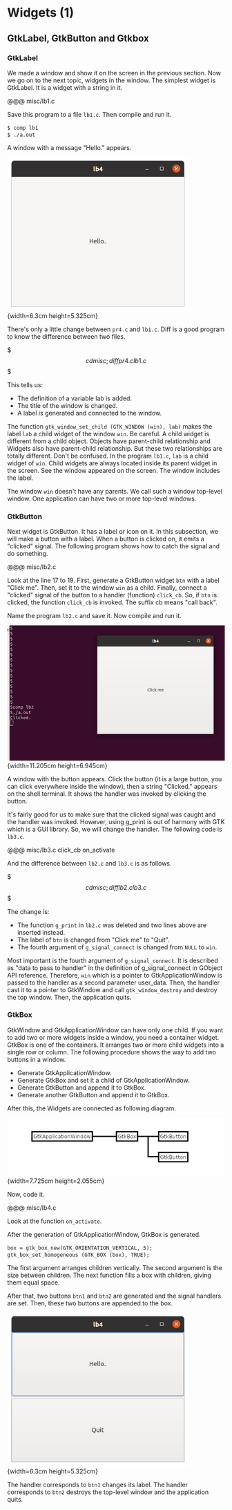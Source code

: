 # Widgets (1)

## GtkLabel, GtkButton and Gtkbox

### GtkLabel

We made a window and show it on the screen in the previous section.
Now we go on to the next topic, widgets in the window.
The simplest widget is GtkLabel.
It is a widget with a string in it.

@@@ misc/lb1.c

Save this program to a file `lb1.c`.
Then compile and run it.

    $ comp lb1
    $ ./a.out

A window with a message "Hello." appears.

![Screenshot of the label](../image/screenshot_lb1.png){width=6.3cm height=5.325cm}

There's only a little change between `pr4.c` and `lb1.c`.
Diff is a good program to know the difference between two files.

$$$
cd misc; diff pr4.c lb1.c
$$$

This tells us:

- The definition of a variable lab is added.
- The title of the window is changed.
- A label is generated and connected to the window.

The function `gtk_window_set_child (GTK_WINDOW (win), lab)` makes the label `lab` a child widget of the window `win`.
Be careful.
A child widget is different from a child object.
Objects have parent-child relationship and Widgets also have parent-child relationship.
But these two relationships are totally different.
Don't be confused.
In the program `lb1.c`, `lab` is a child widget of `win`.
Child widgets are always located inside its parent widget in the screen.
See the window appeared on the screen.
The window includes the label.

The window `win` doesn't have any parents.
We call such a window top-level window.
One application can have two or more top-level windows.

### GtkButton

Next widget is GtkButton.
It has a label or icon on it.
In this subsection, we will make a button with a label.
When a button is clicked on, it emits a "clicked" signal.
The following program shows how to catch the signal and do something.

@@@ misc/lb2.c

Look at the line 17 to 19.
First, generate a GtkButton widget `btn` with a label "Click me".
Then, set it to the window `win` as a child.
Finally, connect a "clicked" signal of the button to a handler (function) `click_cb`.
So, if `btn` is clicked, the function `click_cb` is invoked.
The suffix cb means "call back".

Name the program `lb2.c` and save it. 
Now compile and run it.

![Screenshot of the label](../image/screenshot_lb2.png){width=11.205cm height=6.945cm}
 
A window with the button appears.
Click the button (it is a large button, you can click everywhere inside the window), then a string "Clicked." appears on the shell terminal.
It shows the handler was invoked by clicking the button.

It's fairly good for us to make sure that the clicked signal was caught and the handler was invoked.
However, using g_print is out of harmony with GTK which is a GUI library.
So, we will change the handler.
The following code is `lb3.c`.

@@@ misc/lb3.c click_cb on_activate

And the difference between `lb2.c` and `lb3.c` is as follows.

$$$
cd misc; diff lb2.c lb3.c
$$$

The change is:

- The function `g_print` in `lb2.c` was deleted and two lines above are inserted instead.
- The label of `btn` is changed from "Click me" to "Quit".
- The fourth argument of `g_signal_connect` is changed from `NULL` to `win`. 

Most important is the fourth argument of `g_signal_connect`.
It is described as "data to pass to handler" in the definition of g\_signal\_connect in GObject API reference.
Therefore, `win` which is a pointer to GtkApplicationWindow is passed to the handler as a second parameter user_data.
Then, the handler cast it to a pointer to GtkWindow and call `gtk_window_destroy` and destroy the top window.
Then, the application quits.

### GtkBox

GtkWindow and GtkApplicationWindow can have only one child.
If you want to add two or more widgets inside a window, you need a container widget.
GtkBox is one of the containers.
It arranges two or more child widgets into a single row or column.
The following procedure shows the way to add two buttons in a window.

- Generate GtkApplicationWindow.
- Generate GtkBox and set it a child of GtkApplicationWindow.
- Generate GtkButton and append it to GtkBox.
- Generate another GtkButton and append it to GtkBox.

After this, the Widgets are connected as following diagram.

![Parent-child relationship](../image/box.png){width=7.725cm height=2.055cm}

Now, code it.

@@@ misc/lb4.c

Look at the function `on_activate`.

After the generation of GtkApplicationWindow, GtkBox is generated.

    box = gtk_box_new(GTK_ORIENTATION_VERTICAL, 5);
    gtk_box_set_homogeneous (GTK_BOX (box), TRUE);

The first argument arranges children vertically.
The second argument is the size between children.
The next function fills a box with children, giving them equal space.

After that, two buttons `btn1` and `btn2` are generated and the signal handlers are set.
Then, these two buttons are appended to the box.

![Screenshot of the box](../image/screenshot_lb4.png){width=6.3cm height=5.325cm}

The handler corresponds to `btn1` changes its label.
The handler corresponds to `btn2` destroys the top-level window and the application quits.

